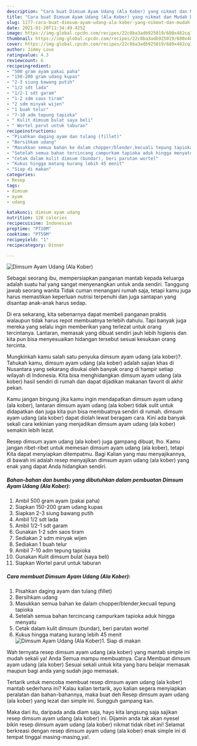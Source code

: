 ```yaml
---
description: "Cara buat Dimsum Ayam Udang (Ala Kober) yang nikmat dan Mudah Dibuat"
title: "Cara buat Dimsum Ayam Udang (Ala Kober) yang nikmat dan Mudah Dibuat"
slug: 1177-cara-buat-dimsum-ayam-udang-ala-kober-yang-nikmat-dan-mudah-dibuat
date: 2021-01-20T11:34:49.425Z
image: https://img-global.cpcdn.com/recipes/22c8ba3adb925019/680x482cq70/dimsum-ayam-udang-ala-kober-foto-resep-utama.jpg
thumbnail: https://img-global.cpcdn.com/recipes/22c8ba3adb925019/680x482cq70/dimsum-ayam-udang-ala-kober-foto-resep-utama.jpg
cover: https://img-global.cpcdn.com/recipes/22c8ba3adb925019/680x482cq70/dimsum-ayam-udang-ala-kober-foto-resep-utama.jpg
author: Jimmy Love
ratingvalue: 4.3
reviewcount: 6
recipeingredient:
- "500 gram ayam pakai paha"
- "150-200 gram udang kupas"
- "2-3 siung bawang putih"
- "1/2 sdt lada"
- "1/2-1 sdt garam"
- "1-2 sdm saos tiram"
- "2 sdm minyak wijen"
- "1 buah telur"
- "7-10 adm tepung tapioka"
- " Kulit dimsum bulat saya beli"
- " Wortel parut untuk taburan"
recipeinstructions:
- "Pisahkan daging ayam dan tulang (fillet)"
- "Bersihkam udang"
- "Masukkan semua bahan ke dalam chopper/blender,kecuali tepung tapioka"
- "Setelah semua bahan tercincang campurkam tapioka aduk hingga menyatu"
- "Cetak dalam kulit dimsum (bundar), beri parutan wortel"
- "Kukus hingga matang kurang lebih 45 menit"
- "Siap di makan"
categories:
- Resep
tags:
- dimsum
- ayam
- udang

katakunci: dimsum ayam udang 
nutrition: 128 calories
recipecuisine: Indonesian
preptime: "PT20M"
cooktime: "PT59M"
recipeyield: "1"
recipecategory: Dinner

---
```



![Dimsum Ayam Udang (Ala Kober)](https://img-global.cpcdn.com/recipes/22c8ba3adb925019/680x482cq70/dimsum-ayam-udang-ala-kober-foto-resep-utama.jpg)

Sebagai seorang ibu, mempersiapkan panganan mantab kepada keluarga adalah suatu hal yang sangat menyenangkan untuk anda sendiri. Tanggung jawab seorang  wanita Tidak cuman menangani rumah saja, tetapi kamu juga harus memastikan keperluan nutrisi terpenuhi dan juga santapan yang disantap anak-anak harus sedap.

Di era  sekarang, kita sebenarnya dapat membeli panganan praktis walaupun tidak harus repot membuatnya terlebih dahulu. Tapi banyak juga mereka yang selalu ingin memberikan yang terlezat untuk orang tercintanya. Lantaran, memasak yang dibuat sendiri jauh lebih higienis dan kita pun bisa menyesuaikan hidangan tersebut sesuai kesukaan orang tercinta. 



Mungkinkah kamu salah satu penyuka dimsum ayam udang (ala kober)?. Tahukah kamu, dimsum ayam udang (ala kober) adalah sajian khas di Nusantara yang sekarang disukai oleh banyak orang di hampir setiap wilayah di Indonesia. Kita bisa menghidangkan dimsum ayam udang (ala kober) hasil sendiri di rumah dan dapat dijadikan makanan favorit di akhir pekan.

Kamu jangan bingung jika kamu ingin mendapatkan dimsum ayam udang (ala kober), lantaran dimsum ayam udang (ala kober) tidak sulit untuk didapatkan dan juga kita pun bisa membuatnya sendiri di rumah. dimsum ayam udang (ala kober) dapat diolah lewat beragam cara. Kini ada banyak sekali cara kekinian yang menjadikan dimsum ayam udang (ala kober) semakin lebih lezat.

Resep dimsum ayam udang (ala kober) juga gampang dibuat, lho. Kamu jangan ribet-ribet untuk memesan dimsum ayam udang (ala kober), tetapi Kita dapat menyiapkan ditempatmu. Bagi Kalian yang mau menyajikannya, di bawah ini adalah resep menyajikan dimsum ayam udang (ala kober) yang enak yang dapat Anda hidangkan sendiri.

<!--inarticleads1-->

##### Bahan-bahan dan bumbu yang dibutuhkan dalam pembuatan Dimsum Ayam Udang (Ala Kober):

1. Ambil 500 gram ayam (pakai paha)
1. Siapkan 150-200 gram udang kupas
1. Siapkan 2-3 siung bawang putih
1. Ambil 1/2 sdt lada
1. Ambil 1/2-1 sdt garam
1. Gunakan 1-2 sdm saos tiram
1. Sediakan 2 sdm minyak wijen
1. Sediakan 1 buah telur
1. Ambil 7-10 adm tepung tapioka
1. Gunakan  Kulit dimsum bulat (saya beli)
1. Siapkan  Wortel parut untuk taburan




<!--inarticleads2-->

##### Cara membuat Dimsum Ayam Udang (Ala Kober):

1. Pisahkan daging ayam dan tulang (fillet)
1. Bersihkam udang
1. Masukkan semua bahan ke dalam chopper/blender,kecuali tepung tapioka
1. Setelah semua bahan tercincang campurkam tapioka aduk hingga menyatu
1. Cetak dalam kulit dimsum (bundar), beri parutan wortel
1. Kukus hingga matang kurang lebih 45 menit
<img src="//assets-global.cpcdn.com/assets/icons/button_play-2c75c40dde080a61004c1f40b05d8f140eaff45d7e9e6481dc71c63d2e7c4909.png" alt="Dimsum Ayam Udang (Ala Kober)">1. Siap di makan




Wah ternyata resep dimsum ayam udang (ala kober) yang mantab simple ini mudah sekali ya! Anda Semua mampu membuatnya. Cara Membuat dimsum ayam udang (ala kober) Sesuai sekali untuk kita yang baru belajar memasak maupun bagi anda yang sudah jago memasak.

Tertarik untuk mencoba membuat resep dimsum ayam udang (ala kober) mantab sederhana ini? Kalau kalian tertarik, ayo kalian segera menyiapkan peralatan dan bahan-bahannya, maka buat deh Resep dimsum ayam udang (ala kober) yang lezat dan simple ini. Sungguh gampang kan. 

Maka dari itu, daripada anda diam saja, hayo kita langsung saja sajikan resep dimsum ayam udang (ala kober) ini. Dijamin anda tak akan nyesel bikin resep dimsum ayam udang (ala kober) nikmat tidak ribet ini! Selamat berkreasi dengan resep dimsum ayam udang (ala kober) enak simple ini di tempat tinggal masing-masing,ya!.

